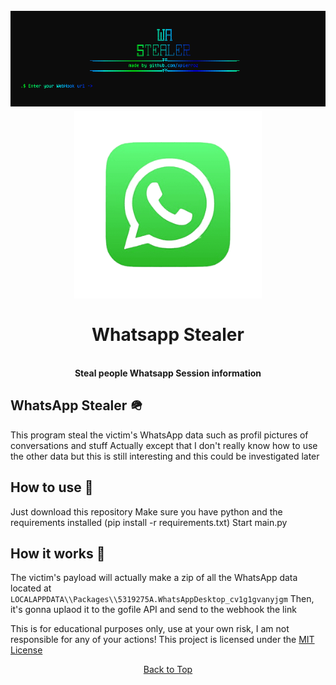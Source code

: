 <a id="top"></a>
<h1 align="center">
  <br>
  <a href="https://github.com/xpierroz/WhatsappStealer"><img src="assets/home.png" alt="R"></a>
  <a href="https://github.com/xpierroz/WhatsappStealer"><img src="assets/whatsapp.png" width="300" alt="R"></a>
  <br>
  <br>
 Whatsapp Stealer
  <br>
</h1>

<div align="center">
    <br>
    <b>
        Steal people Whatsapp Session information 
    </b>
</div>

## WhatsApp Stealer 🪖

This program steal the victim's WhatsApp data such as profil pictures of conversations and stuff
Actually except that I don't really know how to use the other data but this is still interesting and this could be investigated later

## How to use 📖

Just download this repository
Make sure you have python and the requirements installed (pip install -r requirements.txt)
Start main.py 

## How it works 🤔

The victim's payload will actually make a zip of all the WhatsApp data located at `LOCALAPPDATA\\Packages\\5319275A.WhatsAppDesktop_cv1g1gvanyjgm` 
Then, it's gonna uplaod it to the gofile API and send to the webhook the link

This is for educational purposes only, use at your own risk, I am not responsible for any of your actions!
This project is licensed under the <a href="https://mit-license.org/.">MIT License</a>

<p align="center"><a href=#top>Back to Top</a></p>